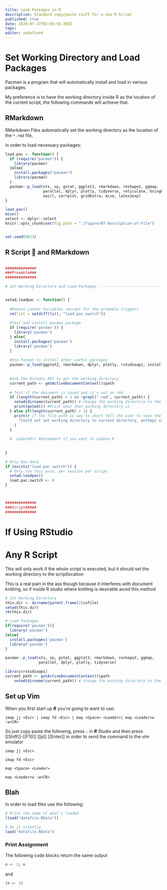 ```yaml
---
title: Load Packages in R
description: Standard copy/paste stuff for a new R-Script
published: true
date: 2020-07-17T03:05:59.393Z
tags: 
editor: undefined
---
```


# Set Working Directory and Load Packages
Pacman is a program that will automatically install and load in various packages.

My preference is to have the working directory inside R as the location of the current script, the following commands will achieve that.


## RMarkdown 
RMarkdown Files automatically set the working directory as the location of the `*.rmd` file,

in order to load necessary packages:

```r
load.pac <- function() {
  if (require("pacman")) {
    library(pacman)
  }else{
    install.packages("pacman")
    library(pacman)
  }
  pacman::p_load(xts, sp, gstat, ggplot2, rmarkdown, reshape2, ggmap,
                 parallel, dplyr, plotly, tidyverse, reticulate, UsingR, Rmpfr,
                 swirl, corrplot, gridExtra, mise, latex2exp)
}

load.pac()
mise()
select <- dplyr::select
knitr::opts_chunk$set(fig.path = "./figure/07-Description-of-File")


set.seed(9823)
```


## R Script :memo: and   RMarkdown

```r

##############
###Preamble###
##############

# Set Working Directory and Load Packages ---------------------------------


setwd.loadpac <- function() {
  
  #Remove Latent Variables (except for the preamble trigger)
  rm(list = setdiff(ls(), "load.pac.switch"))
  
  #Test and install pacman package
  if (require('pacman')) {
    library('pacman')
  } else{
    install.packages('pacman')
    library('pacman')
  }
  
  #Use Pacman to install other useful packages
  pacman::p_load(ggplot2, rmarkdown, dplyr, plotly, rstudioapi, installr, reshape2)
  
  
  #Use the Rstudio API to get the working directory
  current_path <- getActiveDocumentContext()$path
  
  # Test if the document is saved and it's not an rmd
  if (length(current_path) > 1 && !grepl(".rmd", current_path)) {
    setwd(dirname(current_path)) # change the working directory to the curret folder
    print(getwd()) #Print what that working directory is
  } else if(length(current_path) > 1) {
    print(# if the file path is way to short tell the user to save the file
      "Could not set working directory to current directory, perhaps save the script or if in RMD disregard"
    )
  }
  
  #  updateR() #Uncomment if you want to update R
  
  
}

# Only Run Once
if (exists("load.pac.switch")) {
  # Only run this once, per session per script
  setwd.loadpac()
  load.pac.switch <- 0
}



##############
###Script#####
##############


```




# If Using RStudio
# Any R Script
This will only work if the whole script is executed, but it should set the working directory to the scriptlocation

This is a real pain in the ass though because it interferes with document knitting, so if inside R studio where knitting is desirable avoid this method


```r
# Set Working Directory
this.dir <- dirname(parent.frame(2)$ofile)
setwd(this.dir)
rm(this.dir)

# Load Packages
if(require('pacman')){
  library('pacman')
}else{
  install.packages('pacman')
  library('pacman')
}

pacman::p_load(xts, sp, gstat, ggplot2, rmarkdown, reshape2, ggmap,
               parallel, dplyr, plotly, tidyverse)
```

```r
library(rstudioapi)
current_path <- getActiveDocumentContext()$path
    setwd(dirname(current_path)) # change the working directory to the curret folder

```

## Set up Vim


When you first start up **_R_** you're going to want to use:

```
imap jj <Esc> | imap fd <Esc> | map <Space> <Leader>| map <Leader>w :w<CR>
```

So just copy paste the following, press `:` in **_R_** *Studio* and then press [[Shift]]-[[F10]] [[p]] [[Enter]] in order to send the command to the vim emulator

```
imap jj <Esc> 
```

```
imap fd <Esc> 
```

```
map <Space> <Leader>
```
```
map <Leader>w :w<CR>
```

## Blah

In order to load files use the following:

```r
# Print the name of what's loaded
(load("datafile.RData"))

# Do it silently
load("datafile.RData")

```

### Print Assignment

The following code blocks return the same output

```r
n <- 3; n
```
and 

```r
(n <- 3)
```






